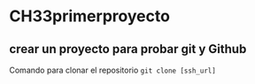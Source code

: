 # CH33primerproyecto
## crear un proyecto para probar git y Github
Comando para clonar el repositorio
`git clone [ssh_url]`